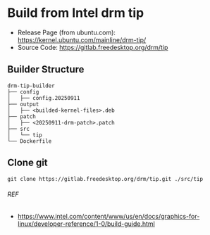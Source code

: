 # Build from Intel drm tip

- Release Page (from ubuntu.com): https://kernel.ubuntu.com/mainline/drm-tip/
- Source Code: https://gitlab.freedesktop.org/drm/tip

## Builder Structure
```
drm-tip-builder
├── config
│   ├── config.20250911
├── output
│   ├── <builded-kernel-files>.deb
├── patch
│   ├── <20250911-drm-patch>.patch
├── src
│   └── tip
└── Dockerfile
```

## Clone git
```
git clone https://gitlab.freedesktop.org/drm/tip.git ./src/tip
```

###### REF
- https://www.intel.com/content/www/us/en/docs/graphics-for-linux/developer-reference/1-0/build-guide.html